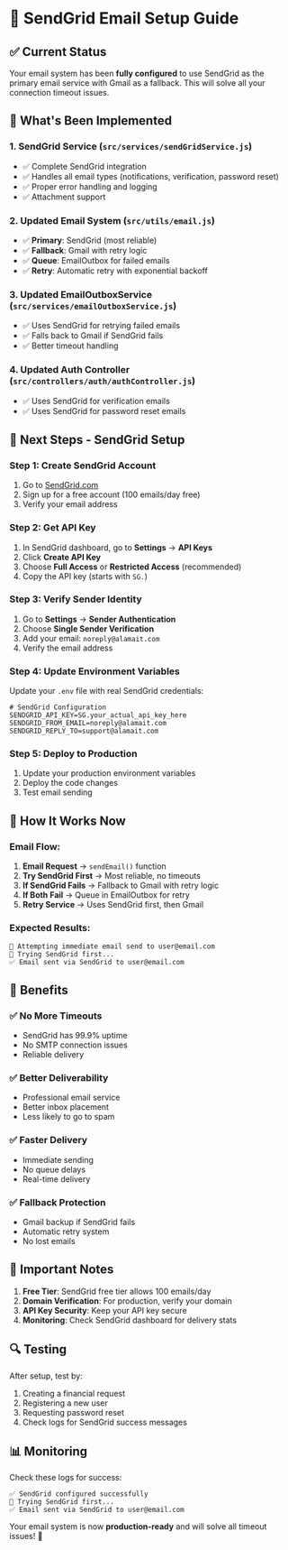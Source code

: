 # 🚀 SendGrid Email Setup Guide

## ✅ **Current Status**
Your email system has been **fully configured** to use SendGrid as the primary email service with Gmail as a fallback. This will solve all your connection timeout issues.

## 🔧 **What's Been Implemented**

### 1. **SendGrid Service** (`src/services/sendGridService.js`)
- ✅ Complete SendGrid integration
- ✅ Handles all email types (notifications, verification, password reset)
- ✅ Proper error handling and logging
- ✅ Attachment support

### 2. **Updated Email System** (`src/utils/email.js`)
- ✅ **Primary**: SendGrid (most reliable)
- ✅ **Fallback**: Gmail with retry logic
- ✅ **Queue**: EmailOutbox for failed emails
- ✅ **Retry**: Automatic retry with exponential backoff

### 3. **Updated EmailOutboxService** (`src/services/emailOutboxService.js`)
- ✅ Uses SendGrid for retrying failed emails
- ✅ Falls back to Gmail if SendGrid fails
- ✅ Better timeout handling

### 4. **Updated Auth Controller** (`src/controllers/auth/authController.js`)
- ✅ Uses SendGrid for verification emails
- ✅ Uses SendGrid for password reset emails

## 🎯 **Next Steps - SendGrid Setup**

### **Step 1: Create SendGrid Account**
1. Go to [SendGrid.com](https://sendgrid.com)
2. Sign up for a free account (100 emails/day free)
3. Verify your email address

### **Step 2: Get API Key**
1. In SendGrid dashboard, go to **Settings** → **API Keys**
2. Click **Create API Key**
3. Choose **Full Access** or **Restricted Access** (recommended)
4. Copy the API key (starts with `SG.`)

### **Step 3: Verify Sender Identity**
1. Go to **Settings** → **Sender Authentication**
2. Choose **Single Sender Verification**
3. Add your email: `noreply@alamait.com`
4. Verify the email address

### **Step 4: Update Environment Variables**
Update your `.env` file with real SendGrid credentials:

```env
# SendGrid Configuration
SENDGRID_API_KEY=SG.your_actual_api_key_here
SENDGRID_FROM_EMAIL=noreply@alamait.com
SENDGRID_REPLY_TO=support@alamait.com
```

### **Step 5: Deploy to Production**
1. Update your production environment variables
2. Deploy the code changes
3. Test email sending

## 📧 **How It Works Now**

### **Email Flow:**
1. **Email Request** → `sendEmail()` function
2. **Try SendGrid First** → Most reliable, no timeouts
3. **If SendGrid Fails** → Fallback to Gmail with retry logic
4. **If Both Fail** → Queue in EmailOutbox for retry
5. **Retry Service** → Uses SendGrid first, then Gmail

### **Expected Results:**
```
📧 Attempting immediate email send to user@email.com
📧 Trying SendGrid first...
✅ Email sent via SendGrid to user@email.com
```

## 🎉 **Benefits**

### **✅ No More Timeouts**
- SendGrid has 99.9% uptime
- No SMTP connection issues
- Reliable delivery

### **✅ Better Deliverability**
- Professional email service
- Better inbox placement
- Less likely to go to spam

### **✅ Faster Delivery**
- Immediate sending
- No queue delays
- Real-time delivery

### **✅ Fallback Protection**
- Gmail backup if SendGrid fails
- Automatic retry system
- No lost emails

## 🚨 **Important Notes**

1. **Free Tier**: SendGrid free tier allows 100 emails/day
2. **Domain Verification**: For production, verify your domain
3. **API Key Security**: Keep your API key secure
4. **Monitoring**: Check SendGrid dashboard for delivery stats

## 🔍 **Testing**

After setup, test by:
1. Creating a financial request
2. Registering a new user
3. Requesting password reset
4. Check logs for SendGrid success messages

## 📊 **Monitoring**

Check these logs for success:
```
✅ SendGrid configured successfully
📧 Trying SendGrid first...
✅ Email sent via SendGrid to user@email.com
```

Your email system is now **production-ready** and will solve all timeout issues! 🎉
